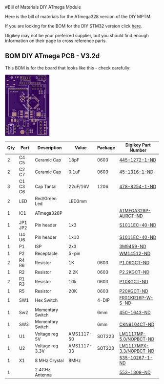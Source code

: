 #Bill of Materials DIY ATmega Module 

Here is the bill of materials for the ATmega328 version of the DIY  MPTM. 

If you are looking for the BOM for the DIY STM32 version click [here](BOM_DIY_STM32.md).

Digikey may not be your preferred supplier, but you should find enough information on their page to cross reference parts.

## BOM DIY ATmega PCB - V3.2d
 This BOM is for the board that looks like this - check carefully:
 
<img src="images/MPTM_PCB_3.2d.png" />

Qty|Part|Description|Value|Package|Digikey Part Number
---|----|-----------|-----|-------|-------------------
2|C4 C5|Ceramic Cap|18pF|0603|[445-1272-1-ND](http://www.digikey.com/product-detail/en/tdk-corporation/C1608C0G1H180J080AA/445-1272-1-ND/567674)
2|C2 C7|Ceramic Cap|0.1uF|0603|[45-1316-1-ND](http://www.digikey.com/product-detail/en/tdk-corporation/C1608X7R1E104K080AA/445-1316-1-ND/567697)
3|C1 C3 C6|Cap Tantal|22uF/16V|1206|[478-8254-1-ND](https://www.digikey.com/product-detail/en/avx-corporation/F931C226MAA/478-8254-1-ND/4005702)
2|LED|Red/Green Led|LED3mm|||
1|IC1|ATmega328P|||[ATMEGA328P-AURCT-ND](http://www.digikey.com/product-detail/en/atmel/ATMEGA328P-AUR/ATMEGA328P-AURCT-ND/3789455)
1|JP1 JP2|Pin header|1x3||[S1011EC-40-ND](https://www.digikey.com/product-detail/en/sullins-connector-solutions/PRPC040SAAN-RC/S1011EC-40-ND/2775214)
1|U4 U6|Pin header|1x10||[S1011EC-40-ND](https://www.digikey.com/product-detail/en/sullins-connector-solutions/PRPC040SAAN-RC/S1011EC-40-ND/2775214)
1|P1|ISP|2x3||[3M9459-ND](http://www.digikey.com/product-search/en?keywords=3M%20961206-6404-AR)
1|P2|Receptacle|5-pin||[WM14512-ND](http://www.digikey.com/product-search/en?keywords=Molex%2C%20LLC%200022142054)
2|R4 R6|Resistor|1K|0603|[P1.0KGCT-ND](http://www.digikey.com/product-search/en?keywords=P1.0KGCT-ND)
1|R2|Resistor|2.2K|0603|[P2.2KGCT-ND](http://www.digikey.com/product-search/en?keywords=P2.2KGCT-ND)
2|R1 R3|Resistor|10k|0603|[P10KGCT-ND](http://www.digikey.com/product-search/en?keywords=P10KGCT-ND)
1|R5|Resistor|20K|0603|[P20KGCT-ND](http://www.digikey.com/product-search/en?keywords=P20KGCT-ND)
1|SW1|Hex Switch||4-DIP|[FR01KR16P-W-S-ND](https://www.digikey.com/product-detail/en/nkk-switches/FR01KR16P-W-S/FR01KR16P-W-S-ND/2104098)
1|Sw2|Momentary Switch||6mm|[	450-1643-ND](https://www.digikey.com/product-detail/en/te-connectivity-alcoswitch-switches/2-1825910-7/450-1642-ND/1632528)
1|SW3|Momentary Switch||6mm|[CKN9104CT-ND](http://www.digikey.com/product-search/en?keywords=CKN9104CT-ND)
1|U1|Voltage reg 5V|AMS1117-50|SOT223|[LM1117MP-5.0/NOPBCT-ND](https://www.digikey.com/product-detail/en/texas-instruments/LM1117MP-5.0-NOPB/LM1117MP-5.0-NOPBCT-ND/363589)
1|U2|Voltage reg 3.3V|AMS1117-33|SOT223|[LM1117MPX-3.3/NOPBCT-ND](https://www.digikey.com/product-detail/en/texas-instruments/LM1117MPX-3.3-NOPB/LM1117MPX-3.3-NOPBCT-ND/1010516)
1|X1|8 MHz Crystal|8MHz||[535-10267-1-ND](http://www.digikey.com/product-search/en?keywords=535-10267-1-ND)
1||2.4GHz Antenna|||[553-1309-ND](http://www.digikey.com/product-search/en?keywords=553-1309-ND)
